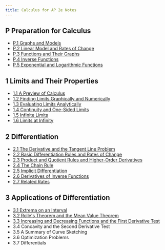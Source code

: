 ```yaml
---
title: Calculus for AP 2e Notes
---
```


## P Preparation for Calculus

- [P.1 Graphs and Models](./0-preperation-for-calculus/0.1-graphs-and-models.md)
- [P.2 Linear Model and Rates of Change](./0-preperation-for-calculus/0.2-linear-models-and-rates-of-change.md)
- [P.3 Functions and Their Graphs](./0-preperation-for-calculus/0.3-functions-and-their-graphs.md)
- [P.4 Inverse Functions](/0-preperation-for-calculus/0.4-inverse-functions.md)
- [P.5 Exponential and Logarithmic Functions](./0-preperation-for-calculus/0.5-exponential-and-logarithmic-functions.md)

## 1 Limits and Their Properties

- [1.1 A Preview of Calculus](/1-limits-and-their-properties/1.1-a-preview-of-calculus.md)
- [1.2 Finding Limits Graphically and Numerically](/1-limits-and-their-properties/1.2-finding-limits-graphically-and-numerically.md)
- [1.3 Evaluating Limits Analytically](/1-limits-and-their-properties/1.3-evaluating-limit-analytically.md)
- [1.4 Continuity and One-Sided Limits](./1-limits-and-their-properties/1.4-continuity-and-one-sided-limits.md)
- [1.5 Infinite Limits](./1-limits-and-their-properties/1.5-infinite-limits.md)
- [1.6 Limits at Infinity](./1-limits-and-their-properties/1.6-limits-at-infinity.md)

## 2 Differentiation

- [2.1 The Derivative and the Tangent Line Problem](./2-differentiation/2.1-the-derivative-and-the-tangent-line-problem.md)
- [2.2 Basic Differentiation Rules and Rates of Change](./2-differentiation/2.2-basic-differentiation-rules-and-rates-of-change.md)
- [2.3 Product and Quotient Rules and Higher-Order Derivatives](./2-differentiation/2.3-product-and-quotient-rules-and-higher-order-derivatives.md)
- [2.4 The Chain Rule](./2-differentiation/2.4-the-chain-rule.md)
- [2.5 Implicit Differentiation](./2-differentiation/2.5-implicit-differentiation.md)
- [2.6 Derivatives of Inverse Functions](./2-differentiation/2.6-derivatives-of-inverse-functions.md)
- [2.7 Related Rates](./2-differentiation/2.7-related-rates.md)

## 3 Applications of Differentiation

- [3.1 Extrema on an Interval](./3-applications-of-differentiation/3.1-extrema-on-an-interval.md)
- [3.2 Rolle's Theorem and the Mean Value Theorem](./3-applications-of-differentiation/3.2-rolles-theorem-and-the-mean-value-theorem.md)
- [3.3 Increasing and Decreasing Functions and the First Derivative Test](./3-applications-of-differentiation/3.3-the-first-derivative-test.md)
- 3.4 Concavity and the Second Derivative Test
- 3.5 A Summary of Curve Sketching
- 3.6 Optimization Problems
- 3.7 Differentials
